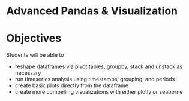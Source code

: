 # Advanced Pandas & Visualization

# Objectives
Students will be able to
- reshape dataframes via pivot tables, groupby, stack and unstack as necessary
- run timeseries analysis using timestamps, grouping, and periods
- create basic plots directly from the dataframe
- create more compelling visualizations with either plotly or seaborne


